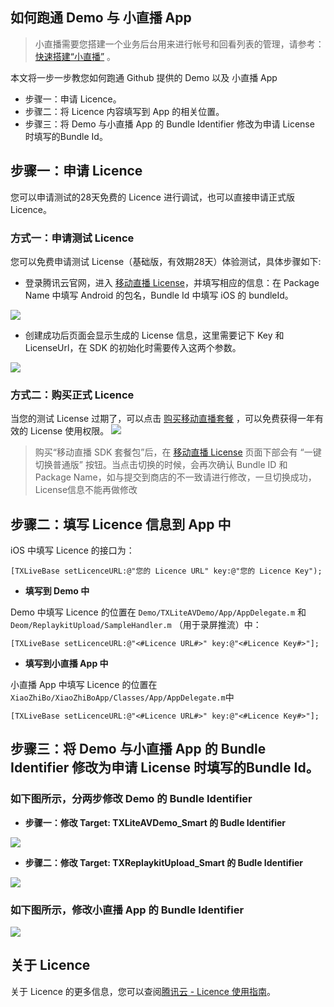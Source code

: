 ## 如何跑通 Demo 与 小直播 App
> 小直播需要您搭建一个业务后台用来进行帐号和回看列表的管理，请参考：[快速搭建“小直播”](https://cloud.tencent.com/document/product/454/15187) 。

本文将一步一步教您如何跑通 Github 提供的 Demo 以及 小直播 App

- 步骤一：申请 Licence。
- 步骤二：将 Licence 内容填写到 App 的相关位置。
- 步骤三：将 Demo 与小直播 App 的 Bundle Identifier 修改为申请 License 时填写的Bundle Id。

## 步骤一：申请 Licence

您可以申请测试的28天免费的 Licence 进行调试，也可以直接申请正式版 Licence。

### 方式一：申请测试 Licence

您可以免费申请测试 License（基础版，有效期28天）体验测试，具体步骤如下:
- 登录腾讯云官网，进入 [移动直播 License](https://console.cloud.tencent.com/live/license)，并填写相应的信息：在 Package Name 中填写 Android 的包名，Bundle Id 中填写 iOS 的 bundleId。

![](https://main.qcloudimg.com/raw/edd99f145276ad5250f0ca5d0f5d4980.png)

- 创建成功后页面会显示生成的 License 信息，这里需要记下 Key 和 LicenseUrl，在 SDK 的初始化时需要传入这两个参数。

![](https://main.qcloudimg.com/raw/ce722e4038a86b85d96b2cb9f5a058e8.png)

### 方式二：购买正式 Licence

当您的测试 License 过期了，可以点击 [购买移动直播套餐](https://buy.cloud.tencent.com/mobilelive) ，可以免费获得一年有效的 License 使用权限。
![](https://main.qcloudimg.com/raw/52004efac93e7e6c8f446e53830816a3.png)

> 购买“移动直播 SDK 套餐包”后，在 [移动直播 License](https://console.cloud.tencent.com/live/license) 页面下部会有 “一键切换普通版” 按钮。当点击切换的时候，会再次确认 Bundle ID 和 Package Name，如与提交到商店的不一致请进行修改，一旦切换成功，License信息不能再做修改

## 步骤二：填写 Licence 信息到 App 中

iOS 中填写 Licence 的接口为：

```
[TXLiveBase setLicenceURL:@"您的 Licence URL" key:@"您的 Licence Key");
```

- **填写到 Demo 中**

Demo 中填写 Licence 的位置在 `Demo/TXLiteAVDemo/App/AppDelegate.m` 和 `Deom/ReplaykitUpload/SampleHandler.m` （用于录屏推流）中：

```
[TXLiveBase setLicenceURL:@"<#Licence URL#>" key:@"<#Licence Key#>"];
```

- **填写到小直播 App 中**

小直播 App 中填写 Licence 的位置在 ` XiaoZhiBo/XiaoZhiBoApp/Classes/App/AppDelegate.m`中

```
[TXLiveBase setLicenceURL:@"<#Licence URL#>" key:@"<#Licence Key#>"];
```

## 步骤三：将 Demo 与小直播 App 的 Bundle Identifier 修改为申请 License 时填写的Bundle Id。

### 如下图所示，分两步修改 Demo 的 Bundle Identifier

- **步骤一：修改 Target: TXLiteAVDemo_Smart 的 Budle Identifier**

![](https://main.qcloudimg.com/raw/6231af8c59df8de803cf856b1c50ea6e.png)

- **步骤二：修改 Target: TXReplaykitUpload_Smart 的 Budle Identifier**

![](https://main.qcloudimg.com/raw/64da88974e8f62d6e0f28208e766169a.png)

### 如下图所示，修改小直播 App 的 Bundle Identifier

![](https://main.qcloudimg.com/raw/3c2d09095d6ec0c3bb559f099d039d70.png)


## 关于 Licence 

关于 Licence 的更多信息，您可以查阅[腾讯云 - Licence 使用指南](<https://cloud.tencent.com/document/product/454/34750>)。
